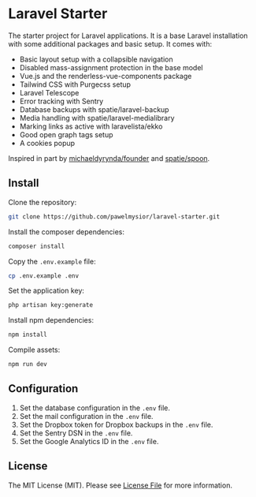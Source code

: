 # Laravel Starter

The starter project for Laravel applications. It is a base Laravel installation with some additional packages and basic setup. It comes with:

* Basic layout setup with a collapsible navigation
* Disabled mass-assignment protection in the base model
* Vue.js and the renderless-vue-components package
* Tailwind CSS with Purgecss setup
* Laravel Telescope
* Error tracking with Sentry
* Database backups with spatie/laravel-backup
* Media handling with spatie/laravel-medialibrary
* Marking links as active with laravelista/ekko
* Good open graph tags setup
* A cookies popup

Inspired in part by [michaeldyrynda/founder](https://github.com/michaeldyrynda/founder) and [spatie/spoon](https://github.com/spatie/spoon).

## Install

Clone the repository:

```bash
git clone https://github.com/pawelmysior/laravel-starter.git
```

Install the composer dependencies:

```bash
composer install
```

Copy the `.env.example` file:

```bash
cp .env.example .env
```

Set the application key:

```bash
php artisan key:generate
```

Install npm dependencies:

```bash
npm install
```

Compile assets:

```bash
npm run dev
```

## Configuration

1. Set the database configuration in the `.env` file.
2. Set the mail configuration in the `.env` file.
3. Set the Dropbox token for Dropbox backups in the `.env` file.
4. Set the Sentry DSN in the `.env` file.
5. Set the Google Analytics ID in the `.env` file.

## License

The MIT License (MIT). Please see [License File](LICENSE.md) for more information.
